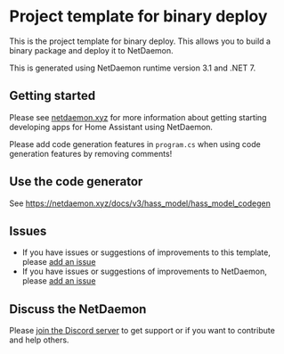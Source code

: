 # Project template for binary deploy
This is the project template for binary deploy. This allows you to build a binary package and deploy it to NetDaemon.

This is generated using NetDaemon runtime version 3.1 and .NET 7.

## Getting started
Please see [netdaemon.xyz](https://netdaemon.xyz/docs/v3) for more information about getting starting developing apps for Home Assistant using NetDaemon.

Please add code generation features in `program.cs` when using code generation features by removing comments!

## Use the code generator
See https://netdaemon.xyz/docs/v3/hass_model/hass_model_codegen

## Issues

- If you have issues or suggestions of improvements to this template, please [add an issue](https://github.com/net-daemon/netdaemon-app-template)
- If you have issues or suggestions of improvements to NetDaemon, please [add an issue](https://github.com/net-daemon/netdaemon/issues)

## Discuss the NetDaemon

Please [join the Discord server](https://discord.gg/K3xwfcX) to get support or if you want to contribute and help others.
